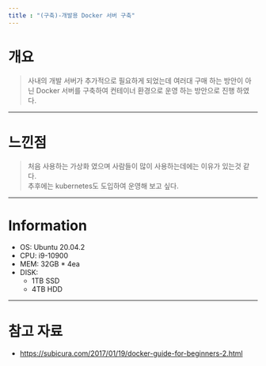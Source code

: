```yaml
---
title : "(구축)-개발용 Docker 서버 구축"
---
```


# 개요
> 사내의 개발 서버가 추가적으로 필요하게 되었는데 여러대 구매 하는 방안이 아닌 Docker 서버를 구축하여 컨테이너 환경으로 운영 하는 방안으로 진행 하였다.

---

# 느낀점
> 처음 사용하는 가상화 였으며 사람들이 많이 사용하는데에는 이유가 있는것 같다.<br>추후에는 kubernetes도 도입하여 운영해 보고 싶다.

---

# Information
- OS: Ubuntu 20.04.2
- CPU: i9-10900
- MEM: 32GB * 4ea
- DISK:
  - 1TB SSD
  - 4TB HDD

---
# 참고 자료
- https://subicura.com/2017/01/19/docker-guide-for-beginners-2.html